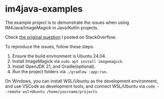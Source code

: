 # im4java-examples

The example project is to demonstrate the issues when using IM4Java/ImageMagick in Java/Kotlin projects.

Check [the original question](https://stackoverflow.com/questions/79435864/im4java-throws-exception-convert-im6-q16-no-decode-delegate-for-this-image-form) I posted on StackOverflow.

To reproduce the issues, follow these steps.

1. Ensure the build environment is Ubuntu 24.04. 
2. Install ImageMagick via `sudo apt install imagemagick`.
3. Install OpenJDK 21, and Gradle(optional).
4. Run the project folders via `./gradlew :app:run`.

On Windows, you can install WSL/Ubuntu as the development environment, and use VSCode as development tools, and connect WSL/Ubuntu via `code --remote wsl+Ubuntu /home/yourname/projects`.


